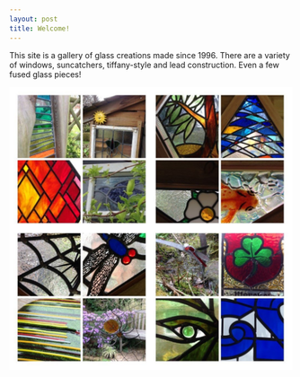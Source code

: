 ```yaml
---
layout: post
title: Welcome!
---
```


This site is a gallery of glass creations made since 1996. There are a variety of windows, suncatchers, tiffany-style and lead construction. Even a few fused glass pieces!

![Collage](https://github.com/Harrysdad2/Harrysdad2.github.io/blob/master/images/Collage.jpg)


